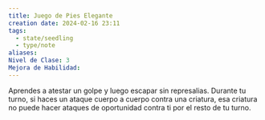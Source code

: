 ```yaml
---
title: Juego de Pies Elegante
creation date: 2024-02-16 23:11
tags:
  - state/seedling
  - type/note
aliases: 
Nivel de Clase: 3
Mejora de Habilidad:
---
```

Aprendes a atestar un golpe y luego escapar sin represalias. Durante tu turno, si haces un ataque
cuerpo a cuerpo contra una criatura, esa criatura no puede hacer ataques de oportunidad contra ti
por el resto de tu turno.

